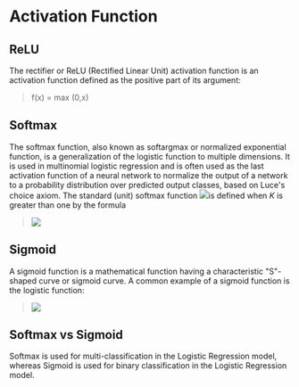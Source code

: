 # Activation Function

## ReLU

The rectifier or ReLU (Rectified Linear Unit) activation function is an activation function defined as the positive part of its argument: 
> f(x) = max (0,x)

## Softmax

The softmax function, also known as softargmax or normalized exponential function, is a generalization of the logistic function to multiple dimensions. It is used in multinomial logistic regression and is often used as the last activation function of a neural network to normalize the output of a network to a probability distribution over predicted output classes, based on Luce's choice axiom. The standard (unit) softmax function <img src="https://render.githubusercontent.com/render/math?math={\displaystyle \sigma :\mathbb {R} ^{K}\to [0,1]^{K}}">is defined when *K* is greater than one by the formula
> <img src="https://render.githubusercontent.com/render/math?math={\displaystyle \sigma (\mathbf {z} )_{i}={\frac {e^{z_{i}}}{\sum _{j=1}^{K}e^{z_{j}}}}\ \ \ \ {\text{ for }}i=1,\dotsc ,K{\text{ and }}\mathbf {z} =(z_{1},\dotsc ,z_{K})\in \mathbb {R} ^{K}.}">

## Sigmoid

A sigmoid function is a mathematical function having a characteristic "S"-shaped curve or sigmoid curve. A common example of a sigmoid function is the logistic function:
> <img src="https://render.githubusercontent.com/render/math?math={\displaystyle S(x)={\frac {1}{1 + e^{-x}}}={\frac {e^{x}}{e^{x} + 1}}=1-S(-x).}">

## Softmax vs Sigmoid

Softmax is used for multi-classification in the Logistic Regression model, whereas Sigmoid is used for binary classification in the Logistic Regression model.
    